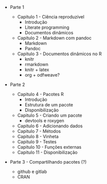 - Parte 1
  - Capitulo 1 - Ciência reproduzível
	  - Introdução
	  - Literate programming
	  - Documentos dinâmicos
  - Capitulo 2 - Markdown com pandoc
	  - Markdown
	  - Pandoc
  - Capitulo 3 - Documentos dinâmicos no R
	  - knitr
	  - rmarkdown
	  - knitr + latex
	  - org + odfweave?

- Parte 2
  - Capitulo 4 - Pacotes R
	  - Introdução
	  - Estrutura de um pacote
	  - Disponibilização
  - Capitulo 5 - Criando um pacote
	  - devtools e roxygen
  - Capitulo 6 - Adicionando dados
  - Capitulo 7 - Métodos
  - Capitulo 8 - Vinheta
  - Capitulo 9 - Testes
  - Capitulo 10 - Funções externas
  - Capitulo 11 - Disponibilização

- Parte 3 - Compartilhando pacotes (?)
  - github e gitlab
  - CRAN







